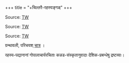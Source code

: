+++
title = "+चिल्लरै-रहस्यङ्गळ्"
+++

Source: [TW](https://archive.org/details/in.ernet.dli.2015.384097/page/n141/mode/2up)

Source: [TW](https://archive.org/details/SrimanthNigamaanthaMahadesikanAruliyaChillaraiRahasyangal/page/296/mode/2up)

Source: [TW](https://archive.org/details/elevenrahasyagranthasofsrivedantadesikadrnsanantharangachar2009ocr/page/n27/mode/2up)

ग्रन्थावली, परिचयश् [चात्र](/notes/sapiens/branches/Aryan/satem/indo-iranian/indo-aryan/jAti-varNa-practice/v1/persons/sage-bloodlines/vishvAmitraH/venkaTanAtha-vedAnta-deshikaH/articles/charitrAdi_kRShNamAchAryaH/08_granthAvalI/02_maNipravAlam/) । 

रहस्य-पद्यानानां गोपालाचार्यरचिताः कन्नड-संस्कृतानुवादाः देशिक-प्रबन्धेषु द्रष्टव्याः। 
